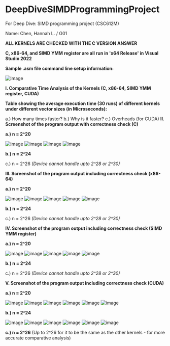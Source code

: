 # DeepDiveSIMDProgrammingProject

For Deep Dive: SIMD programming project (CSC612M)

Name: Chen, Hannah L. / G01 


**ALL KERNELS ARE CHECKED WITH THE C VERSION ANSWER**

**C, x86-64, and SIMD YMM register are all run in 'x64 Release' in Visual Studio 2022**

**Sample .asm file command line setup information:**

![image](https://github.com/HannahChen19/DeepDiveSIMDProgrammingProject/assets/132733094/2f1f0e43-c98c-4702-a349-89cd1cc02b80)


**I. Comparative Time Analysis of the Kernels (C, x86-64, SIMD YMM register, CUDA)**

  **Table showing the average execution time (30 runs) of different kernels under different vector sizes (in Microseconds):**
  
  
  
  a.) How many times faster?
  b.) Why is it faster?
  c.) Overheads (for CUDA)
**II. Screenshot of the program output with correctness check (C)**

  **a.) n = 2^20**
  
  ![image](https://github.com/HannahChen19/DeepDiveSIMDProgrammingProject/assets/132733094/92fb0751-cc31-42bd-ba18-10d64eac4052)
  ![image](https://github.com/HannahChen19/DeepDiveSIMDProgrammingProject/assets/132733094/19a623de-a595-41bc-866a-8a49bcd9aa46)
  ![image](https://github.com/HannahChen19/DeepDiveSIMDProgrammingProject/assets/132733094/1e4197b9-fb04-499c-9495-c3e65d6a6664)
  ![image](https://github.com/HannahChen19/DeepDiveSIMDProgrammingProject/assets/132733094/62b56107-218d-4d09-8065-737be35c971b)
  
  **b.) n = 2^24**

  
  
  c.) n = 2^26 _(Device cannot handle upto 2^28 or 2^30)_
  
**III. Screenshot of the program output including correctness check (x86-64)**

  **a.) n = 2^20**

  ![image](https://github.com/HannahChen19/DeepDiveSIMDProgrammingProject/assets/132733094/213e758f-adee-4d27-817a-97c890ab11a8)
  ![image](https://github.com/HannahChen19/DeepDiveSIMDProgrammingProject/assets/132733094/bd9acd63-6f1e-46dd-a8f3-4ec7ad03001d)
  ![image](https://github.com/HannahChen19/DeepDiveSIMDProgrammingProject/assets/132733094/a8244592-abe5-4ffe-b99d-b56e928498a6)
  ![image](https://github.com/HannahChen19/DeepDiveSIMDProgrammingProject/assets/132733094/6ed7cce6-08d1-4d4c-a495-a6d55eb9f4ba)
  ![image](https://github.com/HannahChen19/DeepDiveSIMDProgrammingProject/assets/132733094/35968e1f-b40d-4cdd-8a58-126fdb63adc7)
  
  **b.) n = 2^24**
  
  c.) n = 2^26 _(Device cannot handle upto 2^28 or 2^30)_
  
**IV. Screenshot of the program output including correctness check (SIMD YMM register)**

  **a.) n = 2^20**

  ![image](https://github.com/HannahChen19/DeepDiveSIMDProgrammingProject/assets/132733094/11ebf477-8dd2-4f15-8a7e-f6b441429d6c)
  ![image](https://github.com/HannahChen19/DeepDiveSIMDProgrammingProject/assets/132733094/65888565-2f84-47a3-934e-30ce39003a2c)
  ![image](https://github.com/HannahChen19/DeepDiveSIMDProgrammingProject/assets/132733094/6096088d-5e78-432b-88a8-423a4bbc1122)
  ![image](https://github.com/HannahChen19/DeepDiveSIMDProgrammingProject/assets/132733094/e5572922-1700-4e3e-92b0-afa3c515bb65)
  ![image](https://github.com/HannahChen19/DeepDiveSIMDProgrammingProject/assets/132733094/d448fd51-98e7-4e9c-9732-01e90907f411)
  
  **b.) n = 2^24**
  
  c.) n = 2^26 _(Device cannot handle upto 2^28 or 2^30)_
  
**V. Screenshot of the program output including correctness check (CUDA)**


  **a.) n = 2^20**
  
  ![image](https://github.com/HannahChen19/DeepDiveSIMDProgrammingProject/assets/132733094/b179103e-afd0-4c1b-8a7f-31c2adaef8ce)
  ![image](https://github.com/HannahChen19/DeepDiveSIMDProgrammingProject/assets/132733094/4b6e9e63-c818-42c0-82a6-70972d3d88ec)
  ![image](https://github.com/HannahChen19/DeepDiveSIMDProgrammingProject/assets/132733094/464164ce-e822-4282-82f4-666a288441c5)
  ![image](https://github.com/HannahChen19/DeepDiveSIMDProgrammingProject/assets/132733094/c04a4f71-562e-4f22-9949-dd1f2adc73ba)
  ![image](https://github.com/HannahChen19/DeepDiveSIMDProgrammingProject/assets/132733094/f4803bdc-28e7-4f3d-aa06-638260faaaf9)
  ![image](https://github.com/HannahChen19/DeepDiveSIMDProgrammingProject/assets/132733094/a5d6e0a3-f13f-4291-9181-8e1ab88d0ff5)


  **b.) n = 2^24**
  
  ![image](https://github.com/HannahChen19/DeepDiveSIMDProgrammingProject/assets/132733094/0dda477c-abc4-4f61-9a89-9ec920c3f588)
  ![image](https://github.com/HannahChen19/DeepDiveSIMDProgrammingProject/assets/132733094/c05022c6-95d2-4684-a39b-bfe80acb9a85)
  ![image](https://github.com/HannahChen19/DeepDiveSIMDProgrammingProject/assets/132733094/f48575ac-a543-4809-84bb-a77705464f55)
  ![image](https://github.com/HannahChen19/DeepDiveSIMDProgrammingProject/assets/132733094/728440f5-0b58-4cd6-b2ba-f785a06ae87e)
  ![image](https://github.com/HannahChen19/DeepDiveSIMDProgrammingProject/assets/132733094/3858ac99-d46e-4db6-a87d-8e5283070d34)
  ![image](https://github.com/HannahChen19/DeepDiveSIMDProgrammingProject/assets/132733094/bc0fe3ed-e7f1-47de-906b-888008d49417)


  **c.) n = 2^26** (Up to 2^26 for it to be the same as the other kernels - for more accurate comparative analysis)

  
  
